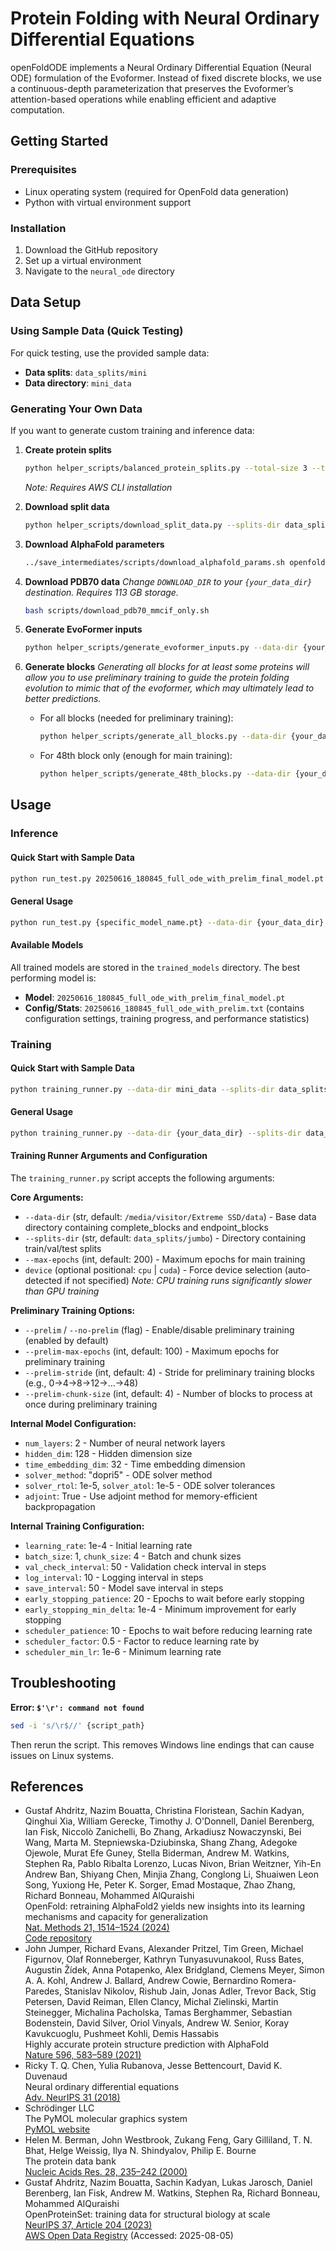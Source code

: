 Protein Folding with Neural Ordinary Differential Equations
==============

openFoldODE implements a Neural Ordinary Differential Equation (Neural ODE) formulation of the Evoformer. Instead of fixed discrete blocks, we use a continuous-depth parameterization that preserves the Evoformer’s attention-based operations while enabling efficient and adaptive computation.

## Getting Started

### Prerequisites
- Linux operating system (required for OpenFold data generation)
- Python with virtual environment support

### Installation
1. Download the GitHub repository
2. Set up a virtual environment
3. Navigate to the `neural_ode` directory

## Data Setup

### Using Sample Data (Quick Testing)
For quick testing, use the provided sample data:
- **Data splits**: `data_splits/mini`
- **Data directory**: `mini_data`

### Generating Your Own Data
If you want to generate custom training and inference data:

1. **Create protein splits**
   ```bash
   python helper_scripts/balanced_protein_splits.py --total-size 3 --train-size 1 --val-size 1 --test-size 1 --output-dir data_splits/{your_splits_dir}
   ```
   *Note: Requires AWS CLI installation*

2. **Download split data**
   ```bash
   python helper_scripts/download_split_data.py --splits-dir data_splits/{your_splits_dir} --output-dir/{your_data_dir}
   ```

3. **Download AlphaFold parameters**
   ```bash
   ../save_intermediates/scripts/download_alphafold_params.sh openfold/resources
   ```

4. **Download PDB70 data**
*Change `DOWNLOAD_DIR` to your `{your_data_dir}` destination. Requires 113 GB storage.*
   ```bash
   bash scripts/download_pdb70_mmcif_only.sh
   ```

5. **Generate EvoFormer inputs**
   ```bash
   python helper_scripts/generate_evoformer_inputs.py --data-dir {your_data_dir} --splits-dir "data_splits/{your_splits_dir}"
   ```

6. **Generate blocks**
   *Generating all blocks for at least some proteins will allow you to use preliminary training to guide the protein folding evolution to mimic that of the evoformer, which may ultimately lead to better predictions.*
   - For all blocks (needed for preliminary training):
     ```bash
     python helper_scripts/generate_all_blocks.py --data-dir {your_data_dir}
     ```
   - For 48th block only (enough for main training):
     ```bash
     python helper_scripts/generate_48th_blocks.py --data-dir {your_data_dir}
     ```

## Usage

### Inference

#### Quick Start with Sample Data
```bash
python run_test.py 20250616_180845_full_ode_with_prelim_final_model.pt --data-dir mini_data --splits-dir data_splits/mini
```

#### General Usage
```bash
python run_test.py {specific_model_name.pt} --data-dir {your_data_dir} --splits-dir data_splits/{your_splits_dir}
```

#### Available Models
All trained models are stored in the `trained_models` directory. The best performing model is:
- **Model**: `20250616_180845_full_ode_with_prelim_final_model.pt`
- **Config/Stats**: `20250616_180845_full_ode_with_prelim.txt` (contains configuration settings, training progress, and performance statistics)
### Training

#### Quick Start with Sample Data
```bash
python training_runner.py --data-dir mini_data --splits-dir data_splits/mini --max-epochs 5 --no-prelim
```

#### General Usage
```bash
python training_runner.py --data-dir {your_data_dir} --splits-dir data_splits/{your_splits_dir} --max-epochs {num_epochs}
```


#### Training Runner Arguments and Configuration

The `training_runner.py` script accepts the following arguments:

**Core Arguments:**
- `--data-dir` (str, default: `/media/visitor/Extreme SSD/data`) - Base data directory containing complete_blocks and endpoint_blocks
- `--splits-dir` (str, default: `data_splits/jumbo`) - Directory containing train/val/test splits  
- `--max-epochs` (int, default: 200) - Maximum epochs for main training
- `device` (optional positional: `cpu` | `cuda`) - Force device selection (auto-detected if not specified) *Note: CPU training runs significantly slower than GPU training*

**Preliminary Training Options:**
- `--prelim` / `--no-prelim` (flag) - Enable/disable preliminary training (enabled by default)
- `--prelim-max-epochs` (int, default: 100) - Maximum epochs for preliminary training
- `--prelim-stride` (int, default: 4) - Stride for preliminary training blocks (e.g., 0→4→8→12→...→48)
- `--prelim-chunk-size` (int, default: 4) - Number of blocks to process at once during preliminary training

**Internal Model Configuration:**
- `num_layers`: 2 - Number of neural network layers
- `hidden_dim`: 128 - Hidden dimension size
- `time_embedding_dim`: 32 - Time embedding dimension
- `solver_method`: "dopri5" - ODE solver method
- `solver_rtol`: 1e-5, `solver_atol`: 1e-5 - ODE solver tolerances
- `adjoint`: True - Use adjoint method for memory-efficient backpropagation

**Internal Training Configuration:**
- `learning_rate`: 1e-4 - Initial learning rate
- `batch_size`: 1, `chunk_size`: 4 - Batch and chunk sizes
- `val_check_interval`: 50 - Validation check interval in steps
- `log_interval`: 10 - Logging interval in steps
- `save_interval`: 50 - Model save interval in steps
- `early_stopping_patience`: 20 - Epochs to wait before early stopping
- `early_stopping_min_delta`: 1e-4 - Minimum improvement for early stopping
- `scheduler_patience`: 10 - Epochs to wait before reducing learning rate
- `scheduler_factor`: 0.5 - Factor to reduce learning rate by
- `scheduler_min_lr`: 1e-6 - Minimum learning rate

## Troubleshooting

**Error: `$'\r': command not found`**
```bash
sed -i 's/\r$//' {script_path}
```
Then rerun the script. This removes Windows line endings that can cause issues on Linux systems.

References
----------
- Gustaf Ahdritz, Nazim Bouatta, Christina Floristean, Sachin Kadyan, Qinghui Xia, 
William Gerecke, Timothy J. O'Donnell, Daniel Berenberg, Ian Fisk, Niccolò 
Zanichelli, Bo Zhang, Arkadiusz Nowaczynski, Bei Wang, Marta M. 
Stepniewska-Dziubinska, Shang Zhang, Adegoke Ojewole, Murat Efe Guney, 
Stella Biderman, Andrew M. Watkins, Stephen Ra, Pablo Ribalta Lorenzo, Lucas Nivon,
Brian Weitzner, Yih-En Andrew Ban, Shiyang Chen, Minjia Zhang, Conglong Li, 
Shuaiwen Leon Song, Yuxiong He, Peter K. Sorger, Emad Mostaque, Zhao Zhang, 
Richard Bonneau, Mohammed AlQuraishi  
  OpenFold: retraining AlphaFold2 yields new insights into its learning mechanisms and capacity for generalization  
  [Nat. Methods 21, 1514–1524 (2024)](https://doi.org/10.1038/s41592-024-02272-z)  
  [Code repository](https://github.com/aqlaboratory/openfold)  
- John Jumper, Richard Evans, Alexander Pritzel, Tim Green, Michael Figurnov, Olaf
Ronneberger, Kathryn Tunyasuvunakool, Russ Bates, Augustin Žídek, Anna Potapenko,
Alex Bridgland, Clemens Meyer, Simon A. A. Kohl, Andrew J. Ballard, Andrew Cowie,
Bernardino Romera-Paredes, Stanislav Nikolov, Rishub Jain, Jonas Adler, Trevor
Back, Stig Petersen, David Reiman, Ellen Clancy, Michal Zielinski, Martin
Steinegger, Michalina Pacholska, Tamas Berghammer, Sebastian Bodenstein, David
Silver, Oriol Vinyals, Andrew W. Senior, Koray Kavukcuoglu, Pushmeet Kohli, 
Demis Hassabis  
  Highly accurate protein structure prediction with AlphaFold  
  [Nature 596, 583–589 (2021)](https://doi.org/10.1038/s41586-021-03819-2)
- Ricky T. Q. Chen, Yulia Rubanova, Jesse Bettencourt, David K. Duvenaud   
  Neural ordinary differential equations  
  [Adv. NeurIPS 31 (2018)](https://proceedings.neurips.cc/paper/2018/file/69386f6bb1dfed68692a24c8686939b9-Paper.pdf)
- Schrödinger LLC  
  The PyMOL molecular graphics system  
  [PyMOL website](http://www.pymol.org)
- Helen M. Berman, John Westbrook, Zukang Feng, Gary Gilliland, T. N. Bhat, Helge 
Weissig, Ilya N. Shindyalov, Philip E. Bourne  
  The protein data bank  
  [Nucleic Acids Res. 28, 235–242 (2000)](https://doi.org/10.1093/nar/28.1.235)
- Gustaf Ahdritz, Nazim Bouatta, Sachin Kadyan, Lukas Jarosch, Daniel Berenberg, 
Ian Fisk, Andrew M. Watkins, Stephen Ra, Richard Bonneau, Mohammed AlQuraishi  
  OpenProteinSet: training data for structural biology at scale  
  [NeurIPS 37, Article 204 (2023)](https://openreview.net/forum?id=gO0kS0eE0F&noteId=ly7X3fS4uJ)  
  [AWS Open Data Registry](https://registry.opendata.aws/openfold/) (Accessed: 2025-08-05)
